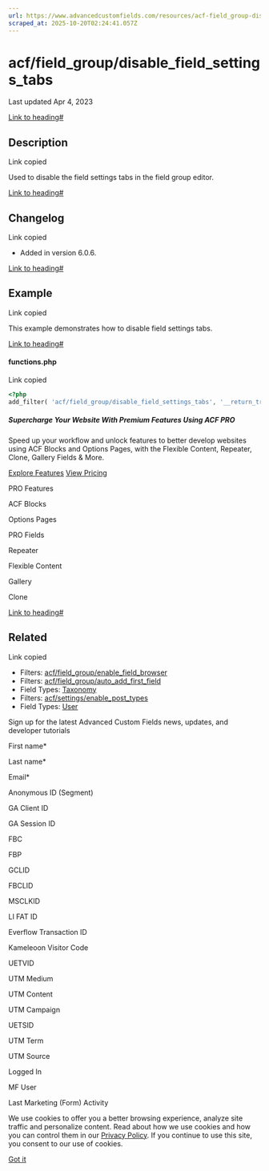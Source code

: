 ```yaml
---
url: https://www.advancedcustomfields.com/resources/acf-field_group-disable_field_settings_tabs
scraped_at: 2025-10-20T02:24:41.057Z
---
```


# acf/field\_group/disable\_field\_settings\_tabs

Last updated Apr 4, 2023

[Link to heading#](https://www.advancedcustomfields.com/resources/acf-field_group-disable_field_settings_tabs/#description)

## Description

Link copied

Used to disable the field settings tabs in the field group editor.

[Link to heading#](https://www.advancedcustomfields.com/resources/acf-field_group-disable_field_settings_tabs/#changelog)

## Changelog

Link copied

- Added in version 6.0.6.

[Link to heading#](https://www.advancedcustomfields.com/resources/acf-field_group-disable_field_settings_tabs/#example)

## Example

Link copied

This example demonstrates how to disable field settings tabs.

[Link to heading#](https://www.advancedcustomfields.com/resources/acf-field_group-disable_field_settings_tabs/#functionsphp)

#### functions.php

Link copied

```php
<?php
add_filter( 'acf/field_group/disable_field_settings_tabs', '__return_true' );
```

##### Supercharge Your Website With Premium Features Using ACF PRO

Speed up your workflow and unlock features to better develop websites using ACF Blocks and Options Pages, with the Flexible Content, Repeater,
Clone, Gallery Fields & More.


[Explore Features](https://www.advancedcustomfields.com/pro/) [View Pricing](https://www.advancedcustomfields.com/pro/#pricing-table/)

PRO Features

ACF Blocks

Options Pages

PRO Fields

Repeater

Flexible Content

Gallery

Clone

[Link to heading#](https://www.advancedcustomfields.com/resources/acf-field_group-disable_field_settings_tabs/#related)

## Related

Link copied

- Filters: [acf/field\_group/enable\_field\_browser](https://www.advancedcustomfields.com/resources/acf-field_group-enable_field_browser/)
- Filters: [acf/field\_group/auto\_add\_first\_field](https://www.advancedcustomfields.com/resources/acf-field_group-auto_add_first_field/)
- Field Types: [Taxonomy](https://www.advancedcustomfields.com/resources/taxonomy/)
- Filters: [acf/settings/enable\_post\_types](https://www.advancedcustomfields.com/resources/acf-settings-enable_post_types/)
- Field Types: [User](https://www.advancedcustomfields.com/resources/user/)

Sign up for the latest Advanced Custom Fields news, updates, and developer tutorials

First name\*

Last name\*

Email\*

Anonymous ID (Segment)

GA Client ID

GA Session ID

FBC

FBP

GCLID

FBCLID

MSCLKID

LI FAT ID

Everflow Transaction ID

Kameleoon Visitor Code

UETVID

UTM Medium

UTM Content

UTM Campaign

UETSID

UTM Term

UTM Source

Logged In

MF User

Last Marketing (Form) Activity

We use cookies to offer you a better browsing experience, analyze site traffic and personalize content. Read about how we use cookies and how you can control them in our [Privacy Policy](https://wpengine.com/legal/privacy/). If you continue to use this site, you consent to our use of cookies.

[Got it](https://www.advancedcustomfields.com/resources/acf-field_group-disable_field_settings_tabs/#)